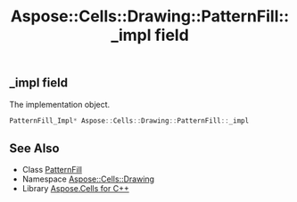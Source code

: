 ﻿---
title: Aspose::Cells::Drawing::PatternFill::_impl field
linktitle: _impl
second_title: Aspose.Cells for C++ API Reference
description: 'Aspose::Cells::Drawing::PatternFill::_impl field. The implementation object in C++.'
type: docs
weight: 2000
url: /cpp/aspose.cells.drawing/patternfill/_impl/
---
## _impl field


The implementation object.

```cpp
PatternFill_Impl* Aspose::Cells::Drawing::PatternFill::_impl
```

## See Also

* Class [PatternFill](../)
* Namespace [Aspose::Cells::Drawing](../../)
* Library [Aspose.Cells for C++](../../../)
